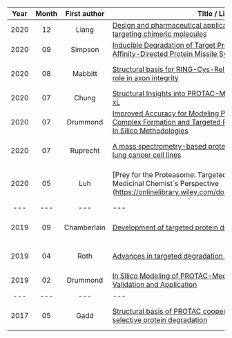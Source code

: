 
Year | Month | First author | Title / Link | Journal
:---:|:-----:|:------------:|--------------|--------
2020 | 12 | Liang | [Design and pharmaceutical applications of proteolysis-targeting chimeric molecules](https://www.sciencedirect.com/science/article/abs/pii/S0006295220304470) | Biochemical Pharmacology
2020 | 09 | Simpson | [Inducible Degradation of Target Proteins through a Tractable Affinity-Directed Protein Missile System](https://www.sciencedirect.com/science/article/pii/S2451945620302361) | Cell Chemical Biology
2020 | 08 | Mabbitt | [Structural basis for RING-Cys-Relay E3 ligase activity and its role in axon integrity](https://www.nature.com/articles/s41589-020-0598-6) | Nature Chemical Biology
2020 | 07 | Chung | [Structural Insights into PROTAC-Mediated Degradation of Bcl-xL](https://pubs.acs.org/doi/abs/10.1021/acschembio.0c00266) | ACS Chemical Biology
2020 | 07 | Drummond | [Improved Accuracy for Modeling PROTAC-Mediated Ternary Complex Formation and Targeted Protein Degradation via New In Silico Methodologies](https://www.biorxiv.org/content/10.1101/2020.07.10.197186v1) | bioRxiv
2020 | 07 | Ruprecht | [A mass spectrometry-based proteome map of drug action in lung cancer cell lines](https://www.nature.com/articles/s41589-020-0572-3) | Nature Chemical Biology
2020 | 05 | Luh | [Prey for the Proteasome: Targeted Protein Degradation – A Medicinal Chemist´s Perspective (https://onlinelibrary.wiley.com/doi/10.1002/anie.202004310) | Angewandte Chemie International Edition
--- | --- | --- | --- | ---
2019 | 09 | Chamberlain | [Development of targeted protein degradation therapeutics](https://www.nature.com/articles/s41589-019-0362-y) | Nature Chemical Biology
2019 | 04 | Roth | [Advances in targeted degradation of endogenous proteins](https://link.springer.com/article/10.1007/s00018-019-03112-6) | Cellular and Molecular Life Sciences
2019 | 02 | Drummond | [In Silico Modeling of PROTAC-Mediated Ternary Complexes: Validation and Application](https://pubs.acs.org/doi/10.1021/acs.jcim.8b00872) | J. Chem. Inf. Model.
--- | --- | --- | --- | ---
2017 | 05 | Gadd | [Structural basis of PROTAC cooperative recognition for selective protein degradation](https://www.nature.com/articles/nchembio.2329) | Nature Chemical Biology
